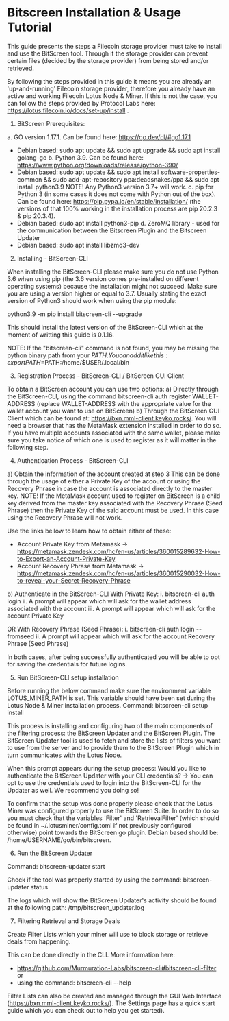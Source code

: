 # Bitscreen Installation & Usage Tutorial

This guide presents the steps a Filecoin storage provider must take to install and use the BitScreen tool. Through it the storage provider can prevent certain files (decided by the storage provider) from being stored and/or retrieved.

By following the steps provided in this guide it means you are already an 'up-and-running' Filecoin storage provider, therefore you already have an active and working Filecoin Lotus Node & Miner. If this is not the case, you can follow the steps provided by Protocol Labs here: https://lotus.filecoin.io/docs/set-up/install .


1. BitScreen Prerequisites:

a. GO version 1.17.1. Can be found here: https://go.dev/dl/#go1.17.1
 - Debian based: sudo apt update && sudo apt upgrade && sudo apt install golang-go
b. Python 3.9. Can be found here: https://www.python.org/downloads/release/python-390/
 - Debian based: sudo apt update && sudo apt install software-properties-common && sudo add-apt-repository ppa:deadsnakes/ppa && sudo apt install python3.9
 NOTE! Any Python3 version 3.7+ will work.
c. pip for Python 3 (in some cases it does not come with Python out of the box). Can be found here: https://pip.pypa.io/en/stable/installation/ (the versions of that 100% working in the installation process are pip 20.2.3 & pip 20.3.4).
 - Debian based: sudo apt install python3-pip
d. ZeroMQ library - used for the communication between the Bitscreen Plugin and the Bitscreen Updater
 - Debian based: sudo apt install libzmq3-dev


2. Installing - BitScreen-CLI

When installing the BitScreen-CLI please make sure you do not use Python 3.6 when using pip (the 3.6 version comes pre-installed on different operating systems) because the installation might not succeed. Make sure you are using a version higher or equal to 3.7. Usually stating the exact version of Python3 should work when using the pip module:

python3.9 -m pip install bitscreen-cli --upgrade

This should install the latest version of the BitScreen-CLI which at the moment of writting this guide is 0.1.16.

NOTE: If the "bitscreen-cli" command is not found, you may be missing the python binary path from your $PATH . You can add it like this: export PATH=$PATH:/home/$USER/.local/bin


3. Registration Process - BitScreen-CLI / BitScreen GUI Client

To obtain a BitScreen account you can use two options:
a) Directly through the BitScreen-CLI, using the command bitscreen-cli auth register WALLET-ADDRESS (replace WALLET-ADDRESS with the appropriate value for the wallet account you want to use on BitScreen)
b) Through the BitScreen GUI Client which can be found at: https://bxn.mml-client.keyko.rocks/. You will need a browser that has the MetaMask extension installed in order to do so. If you have multiple accounts associated with the same wallet, please make sure you take notice of which one is used to register as it will matter in the following step.


4. Authentication Process - BitScreen-CLI

a) Obtain the information of the account created at step 3
This can be done through the usage of either a Private Key of the account or using the Recovery Phrase in case the account is associated directly to the master key. NOTE! If the MetaMask account used to register on BitScreen is a child key derived from the master key associated with the Recovery Phrase (Seed Phrase) then the Private Key of the said account must be used. In this case using the Recovery Phrase will not work.

Use the links bellow to learn how to obtain either of these:
- Account Private Key from Metamask -> https://metamask.zendesk.com/hc/en-us/articles/360015289632-How-to-Export-an-Account-Private-Key
- Account Recovery Phrase from Metamask -> https://metamask.zendesk.com/hc/en-us/articles/360015290032-How-to-reveal-your-Secret-Recovery-Phrase

b) Authenticate in the BitScreen-CLI
With Private Key:
i. bitscreen-cli auth login
ii. A prompt will appear which will ask for the wallet address associated with the account
iii. A prompt will appear which will ask for the account Private Key

OR
With Recovery Phrase (Seed Phrase):
i. bitscreen-cli auth login --fromseed
ii. A prompt will appear which will ask for the account Recovery Phrase (Seed Phrase)

In both cases, after being successfully authenticated you will be able to opt for saving the credentials for future logins.


5. Run BitScreen-CLI setup installation

Before running the below command make sure the environment variable LOTUS_MINER_PATH is set. This variable should have been set during the Lotus Node & Miner installation process.
Command: bitscreen-cli setup install

This process is installing and configuring two of the main components of the filtering process: the BitScreen Updater and the BitScreen Plugin. The BitScreen Updater tool is used to fetch and store the lists of filters you want to use from the server and to provide them to the BitScreen Plugin which in turn communicates with the Lotus Node.

When this prompt appears during the setup process: Would you like to authenticate the BitScreen Updater with your CLI credentials? -> You can opt to use the credentials used to login into the BitScreen-CLI for the Updater as well. We recommend you doing so!

To confirm that the setup was done properly please check that the Lotus Miner was configured properly to use the BitScreen Suite. In order to do so you must check that the variables 'Filter' and 'RetrievalFilter' (which should be found in ~/.lotusminer/config.toml if not previously configured otherwise) point towards the BitScreen go plugin. Debian based should be: /home/USERNAME/go/bin/bitscreen.


6. Run the BitScreen Updater

Command: bitscreen-updater start

Check if the tool was properly started by using the command: bitscreen-updater status

The logs which will show the BitScreen Updater's activity should be found at the following path: /tmp/bitscreen_updater.log


7. Filtering Retrieval and Storage Deals

Create Filter Lists which your miner will use to block storage or retrieve deals from happening.

This can be done directly in the CLI. More information here:
- https://github.com/Murmuration-Labs/bitscreen-cli#bitscreen-cli-filter or
- using the command: bitscreen-cli --help

Filter Lists can also be created and managed through the GUI Web Interface (https://bxn.mml-client.keyko.rocks/). The Settings page has a quick start guide which you can check out to help you get started).

